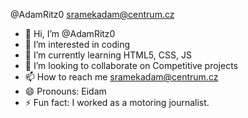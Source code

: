@AdamRitz0
sramekadam@centrum.cz

- 👋 Hi, I’m @AdamRitz0
- 👀 I’m interested in coding
- 🌱 I’m currently learning HTML5, CSS, JS
- 💞️ I’m looking to collaborate on Competitive projects
- 📫 How to reach me sramekadam@centrum.cz
- 😄 Pronouns: Eidam
- ⚡ Fun fact: I worked as a motoring journalist.

<!---
AdamRitz0/AdamRitz0 is a ✨ special ✨ repository because its `README.md` (this file) appears on your GitHub profile.
You can click the Preview link to take a look at your changes.
--->
